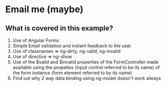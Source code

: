 # Email me (maybe)

## What is covered in this example?
1. Use of Angular Forms
2. Simple Email validation and instant feedback to the user
3. Use of classnames => ng-dirty, ng-valid, ng-invalid
4. Use of directive => ng-show
5. Use of the $valid and $invalid properties of the FormController made available using the propeties (input control referred to be its name) of the form instance (form element referred to by its name)
6. Find out why 2 way data binding using ng-model doesn't work always